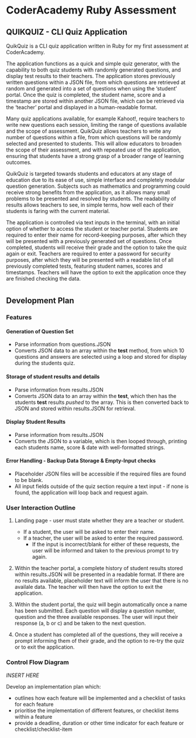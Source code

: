 # CoderAcademy Ruby Assessment

## QUIKQUIZ - CLI Quiz Application
QuikQuiz is a CLI quiz application written in Ruby for my first assessment at CoderAcademy.

The application functions as a quick and simple quiz generator, with the capability to both quiz students with randomly generated questions, and display test results to their teachers. The application stores previously written questions within a JSON file, from which questions are retrieved at random and generated into a set of questions when using the ‘student’ portal. Once the quiz is completed, the student name, score and a timestamp are stored within another JSON file, which can be retrieved via the ‘teacher’ portal and displayed in a human-readable format.

Many quiz applications available, for example Kahoot!, require teachers to write new questions each session, limiting the range of questions available and the scope of assessment. QuikQuiz allows teachers to write any number of questions within a file, from which questions will be randomly selected and presented to students. This will allow educators to broaden the scope of their assessment, and with repeated use of the application, ensuring that students have a strong grasp of a broader range of learning outcomes.

QuikQuiz is targeted towards students and educators at any stage of education due to its ease of use, simple interface and completely modular question generation. Subjects such as mathematics and programming could receive strong benefits from the application, as it allows many small problems to be presented and resolved by students. The readability of results allows teachers to see, in simple terms, how well each of their students is faring with the current material.

The application is controlled via text inputs in the terminal, with an initial option of whether to access the student or teacher portal. Students are required to enter their name for record-keeping purposes, after which they will be presented with a previously generated set of questions. Once completed, students will receive their grade and the option to take the quiz again or exit. Teachers are required to enter a password for security purposes, after which they will be presented with a readable list of all previously completed tests, featuring student names, scores and timestamps. Teachers will have the option to exit the application once they are finished checking the data.
#
## Development Plan
### Features

#### Generation of Question Set
- Parse information from questions.JSON
- Converts JSON data to an array within the **test** method, from which 10 questions and answers are selected using a loop and stored for display during the students quiz.

#### Storage of student results and details
- Parse information from results.JSON
- Converts JSON data to an array within the **test**, which then has the students **test** results *pushed* to the array. This is then converted back to JSON and stored within results.JSON for retrieval.

#### Display Student Results
- Parse information from results.JSON
- Converts the JSON to a variable, which is then looped through, printing each students name, score & date with well-formatted strings.

#### Error Handling - Backup Data Storage & Empty-Input checks
- Placeholder JSON files will be accessible if the required files are found to be blank.
- All input fields outside of the quiz section require a text input - if none is found, the application will loop back and request again.

### User Interaction Outline
1. Landing page - user must state whether they are a teacher or student.
   - If a student, the user will be asked to enter their name.
   - If a teacher, the user will be asked to enter the required password.
     - If the input is incorrect/blank for either of these requests, the user will be informed and taken to the previous prompt to try again.

2. Within the teacher portal, a complete history of student results stored within results.JSON will be presented in a readable format. If there are no results available, placeholder text will inform the user that there is no availale data. The teacher will then have the option to exit the application.

3. Within the student portal, the quiz will begin automatically once a name has been submitted. Each question will display a question number, question and the three available responses. The user will input their response (a, b or c) and be taken to the next question.

4. Once a student has completed all of the questions, they will receive a prompt informing them of their grade, and the option to re-try the quiz or to exit the application.

### Control Flow Diagram
*INSERT HERE*

Develop an implementation plan which:
- outlines how each feature will be implemented and a checklist of tasks for each feature
- prioritise the implementation of different features, or checklist items within a feature
- provide a deadline, duration or other time indicator for each feature or checklist/checklist-item